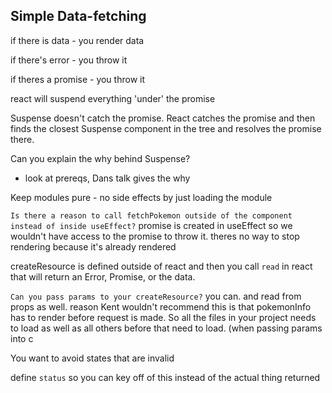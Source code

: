 ## Simple Data-fetching

if there is data - you render data

if there's error - you throw it

if theres a promise - you throw it

react will suspend everything 'under' the promise

Suspense doesn't catch the promise. React catches the promise and then finds the closest Suspense component in the tree and resolves the promise there.

Can you explain the why behind Suspense?

 - look at prereqs, Dans talk gives the why

Keep modules pure - no side effects by just loading the module

`Is there a reason to call fetchPokemon outside of the component instead of inside useEffect?`
  promise is created in useEffect so we wouldn't have access to the promise to throw it.
  theres no way to stop rendering because it's already rendered

createResource is defined outside of react and then you call `read` in react that will return an Error, Promise, or the data.

`Can you pass params to your createResource?`
  you can. and read from props as well.
  reason Kent wouldn't recommend this is that pokemonInfo has to render before request is made. So all the files in your project needs to load as well as all others before that need to load. (when passing params into c

You want to avoid states that are invalid

define `status` so you can key off of this instead of the actual thing returned
